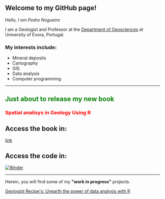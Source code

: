 ## Welcome to my GitHub page!


*Hello, I am Pedro Nogueira*

I am a Geologist and Professor at the [Department of Geosciences](https://www.dgeo.uevora.pt/)
at University of Évora, Portugal.

### My interests include:

- Mineral deposits
- Cartography
- GIS
- Data analysis
- Computer programming

--- 
## <span style="color:green;">Just about to release my new book</span>
### <span style="color:red;">Spatial analisys in Geology Using R</span>


## Access the book in:
[link](https://www.routledge.com/Spatial-Analysis-in-Geology-Using-R/Nogueira/p/book/9781032650326?_ga=284776681.1704758400)


## Access the code in:
[![Binder](https://mybinder.org/badge_logo.svg)](https://mybinder.org/v2/gh/pnogas67/SpatialAnalysisinGeologyUsingR/HEAD)

---
Herein, you will find some of my **"work in progress"** projects.

[Geologist Recipe's: Unearth the power of data analysis with R](https://pnogas67.github.io/Geologist-Recipes/)






